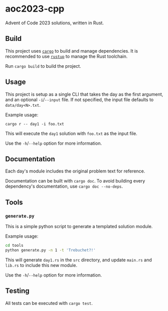# aoc2023-cpp

Advent of Code 2023 solutions, written in Rust.

## Build

This project uses [`cargo`](https://github.com/rust-lang/cargo) to build and manage dependencies. It is recommended to use [`rustup`](https://www.rust-lang.org/learn/get-started) to manage the Rust toolchain.

Run `cargo build` to build the project.

## Usage

This project is setup as a single CLI that takes the day as the first argument, and an optional `-i`/`--input` file. If not specified, the input file defaults to `data/day<N>.txt`.

Example usage:

```
cargo r -- day1 -i foo.txt
```

This will execute the `day1` solution with `foo.txt` as the input file.

Use the `-h`/`--help` option for more information.

## Documentation

Each day's module includes the original problem text for reference.

Documentation can be built with `cargo doc`. To avoid building every dependency's documentation, use `cargo doc --no-deps`.

## Tools

### `generate.py`

This is a simple python script to generate a templated solution module.

Example usage:

```sh
cd tools
python generate.py -n 1 -t 'Trebuchet?!'
```

This will generate `day1.rs` in the `src` directory, and update `main.rs` and `lib.rs` to include this new module.

Use the `-h`/`--help` option for more information.

## Testing

All tests can be executed with `cargo test`.
